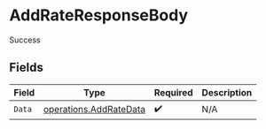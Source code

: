 # AddRateResponseBody

Success


## Fields

| Field                                                            | Type                                                             | Required                                                         | Description                                                      |
| ---------------------------------------------------------------- | ---------------------------------------------------------------- | ---------------------------------------------------------------- | ---------------------------------------------------------------- |
| `Data`                                                           | [operations.AddRateData](../../models/operations/addratedata.md) | :heavy_check_mark:                                               | N/A                                                              |
